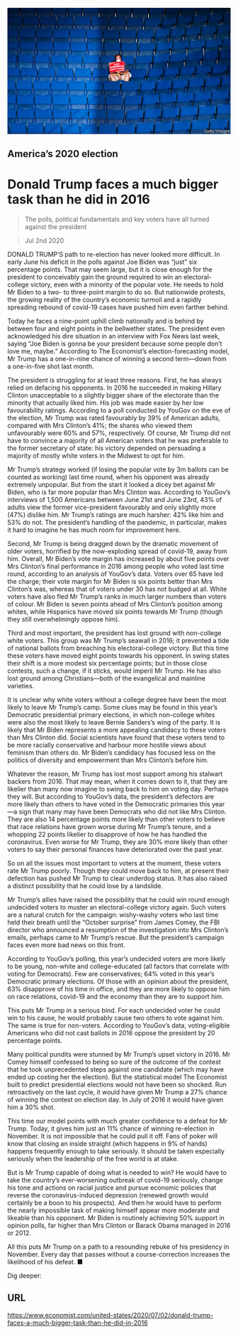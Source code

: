 ![](./images/20200704_USP001_0.jpg)

## America’s 2020 election

# Donald Trump faces a much bigger task than he did in 2016

> The polls, political fundamentals and key voters have all turned against the president

> Jul 2nd 2020

DONALD TRUMP’S path to re-election has never looked more difficult. In early June his deficit in the polls against Joe Biden was “just” six percentage points. That may seem large, but it is close enough for the president to conceivably gain the ground required to win an electoral-college victory, even with a minority of the popular vote. He needs to hold Mr Biden to a two- to three-point margin to do so. But nationwide protests, the growing reality of the country’s economic turmoil and a rapidly spreading rebound of covid-19 cases have pushed him even farther behind.

Today he faces a nine-point uphill climb nationally and is behind by between four and eight points in the bellwether states. The president even acknowledged his dire situation in an interview with Fox News last week, saying “Joe Biden is gonna be your president because some people don’t love me, maybe.” According to The Economist’s election-forecasting model, Mr Trump has a one-in-nine chance of winning a second term—down from a one-in-five shot last month.

The president is struggling for at least three reasons. First, he has always relied on defacing his opponents. In 2016 he succeeded in making Hillary Clinton unacceptable to a slightly bigger share of the electorate than the minority that actually liked him. His job was made easier by her low favourability ratings. According to a poll conducted by YouGov on the eve of the election, Mr Trump was rated favourably by 39% of American adults, compared with Mrs Clinton’s 41%; the shares who viewed them unfavourably were 60% and 57%, respectively. Of course, Mr Trump did not have to convince a majority of all American voters that he was preferable to the former secretary of state: his victory depended on persuading a majority of mostly white voters in the Midwest to opt for him.

Mr Trump’s strategy worked (if losing the popular vote by 3m ballots can be counted as working) last time round, when his opponent was already extremely unpopular. But from the start it looked a dicey bet against Mr Biden, who is far more popular than Mrs Clinton was. According to YouGov’s interviews of 1,500 Americans between June 21st and June 23rd, 43% of adults view the former vice-president favourably and only slightly more (47%) dislike him. Mr Trump’s ratings are much harsher: 42% like him and 53% do not. The president’s handling of the pandemic, in particular, makes it hard to imagine he has much room for improvement here.

Second, Mr Trump is being dragged down by the dramatic movement of older voters, horrified by the now-exploding spread of covid-19, away from him. Overall, Mr Biden’s vote margin has increased by about five points over Mrs Clinton’s final performance in 2016 among people who voted last time round, according to an analysis of YouGov’s data. Voters over 65 have led the charge; their vote margin for Mr Biden is six points better than Mrs Clinton’s was, whereas that of voters under 30 has not budged at all. White voters have also fled Mr Trump’s ranks in much larger numbers than voters of colour. Mr Biden is seven points ahead of Mrs Clinton’s position among whites, while Hispanics have moved six points towards Mr Trump (though they still overwhelmingly oppose him).

Third and most important, the president has lost ground with non-college white voters. This group was Mr Trump’s seawall in 2016; it prevented a tide of national ballots from breaching his electoral-college victory. But this time these voters have moved eight points towards his opponent. In swing states their shift is a more modest six percentage points; but in those close contests, such a change, if it sticks, would imperil Mr Trump. He has also lost ground among Christians—both of the evangelical and mainline varieties.

It is unclear why white voters without a college degree have been the most likely to leave Mr Trump’s camp. Some clues may be found in this year’s Democratic presidential primary elections, in which non-college whites were also the most likely to leave Bernie Sanders’s wing of the party. It is likely that Mr Biden represents a more appealing candidacy to these voters than Mrs Clinton did. Social scientists have found that these voters tend to be more racially conservative and harbour more hostile views about feminism than others do. Mr Biden’s candidacy has focused less on the politics of diversity and empowerment than Mrs Clinton’s before him.

Whatever the reason, Mr Trump has lost most support among his stalwart backers from 2016. That may mean, when it comes down to it, that they are likelier than many now imagine to swing back to him on voting day. Perhaps they will. But according to YouGov’s data, the president’s defectors are more likely than others to have voted in the Democratic primaries this year—a sign that many may have been Democrats who did not like Mrs Clinton. They are also 14 percentage points more likely than other voters to believe that race relations have grown worse during Mr Trump’s tenure, and a whopping 22 points likelier to disapprove of how he has handled the coronavirus. Even worse for Mr Trump, they are 30% more likely than other voters to say their personal finances have deteriorated over the past year.

So on all the issues most important to voters at the moment, these voters rate Mr Trump poorly. Though they could move back to him, at present their defection has pushed Mr Trump to clear underdog status. It has also raised a distinct possibility that he could lose by a landslide.

Mr Trump’s allies have raised the possibility that he could win round enough undecided voters to muster an electoral-college victory again. Such voters are a natural crutch for the campaign: wishy-washy voters who last time held their breath until the “October surprise” from James Comey, the FBI director who announced a resumption of the investigation into Mrs Clinton’s emails, perhaps came to Mr Trump’s rescue. But the president’s campaign faces even more bad news on this front.

According to YouGov’s polling, this year’s undecided voters are more likely to be young, non-white and college-educated (all factors that correlate with voting for Democrats). Few are conservatives; 64% voted in this year’s Democratic primary elections. Of those with an opinion about the president, 63% disapprove of his time in office, and they are more likely to oppose him on race relations, covid-19 and the economy than they are to support him.

This puts Mr Trump in a serious bind. For each undecided voter he could win to his cause, he would probably cause two others to vote against him. The same is true for non-voters. According to YouGov’s data, voting-eligible Americans who did not cast ballots in 2016 oppose the president by 20 percentage points.

Many political pundits were stunned by Mr Trump’s upset victory in 2016. Mr Comey himself confessed to being so sure of the outcome of the contest that he took unprecedented steps against one candidate (which may have ended up costing her the election). But the statistical model The Economist built to predict presidential elections would not have been so shocked. Run retroactively on the last cycle, it would have given Mr Trump a 27% chance of winning the contest on election day. In July of 2016 it would have given him a 30% shot.

This time our model points with much greater confidence to a defeat for Mr Trump. Today, it gives him just an 11% chance of winning re-election in November. It is not impossible that he could pull it off. Fans of poker will know that closing an inside straight (which happens in 9% of hands) happens frequently enough to take seriously. It should be taken especially seriously when the leadership of the free world is at stake.

But is Mr Trump capable of doing what is needed to win? He would have to take the country’s ever-worsening outbreak of covid-19 seriously, change his tone and actions on racial justice and pursue economic policies that reverse the coronavirus-induced depression (renewed growth would certainly be a boon to his prospects). And then he would have to perform the nearly impossible task of making himself appear more moderate and likeable than his opponent. Mr Biden is routinely achieving 50% support in opinion polls, far higher than Mrs Clinton or Barack Obama managed in 2016 or 2012.

All this puts Mr Trump on a path to a resounding rebuke of his presidency in November. Every day that passes without a course-correction increases the likelihood of his defeat. ■ 

Dig deeper:

## URL

https://www.economist.com/united-states/2020/07/02/donald-trump-faces-a-much-bigger-task-than-he-did-in-2016
